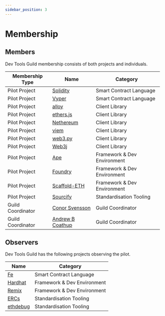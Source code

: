 ```yaml
---
sidebar_position: 3
---
```


# Membership

## Members

Dev Tools Guild membership consists of both projects and individuals.

| Membership Type   | Name                                                                 | Category                   |
|-------------------|----------------------------------------------------------------------|----------------------------|
| Pilot Project     | [Solidity](https://soliditylang.org/)                                | Smart Contract Language    |
| Pilot Project     | [Vyper](https://vyperlang.org/)                                      | Smart Contract Language    |
| Pilot Project     | [alloy](https://alloy.rs/)                                           | Client Library             |
| Pilot Project     | [ethers.js](https://ethers.org/)                                     | Client Library             |
| Pilot Project     | [Nethereum](https://nethereum.com/)                                  | Client Library             |
| Pilot Project     | [viem](https://viem.sh/)                                             | Client Library             |
| Pilot Project     | [web3.py](https://web3py.readthedocs.io/)                            | Client Library             |
| Pilot Project     | [Web3j](https://docs.web3j.io/)                                      | Client Library             |
| Pilot Project     | [Ape](https://docs.apeworx.io/ape/stable/userguides/quickstart.html) | Framework & Dev Environment |
| Pilot Project     | [Foundry](https://getfoundry.sh/)                                    | Framework & Dev Environment |
| Pilot Project     | [Scaffold-ETH](https://scaffoldeth.io/)                              | Framework & Dev Environment |
| Pilot Project     | [Sourcify](https://sourcify.dev/)                                    | Standardisation Tooling |
| Guild Coordinator | [Conor Svensson](https://x.com/conorsvensson)                        | Guild Coordinator          |
| Guild Coordinator | [Andrew B Coathup](https://x.com/abcoathup)                          | Guild Coordinator          |

## Observers

Dev Tools Guild has the following projects observing the pilot.

| Name                                                            | Category                   |
|-----------------------------------------------------------------|----------------------------|
| [Fe](https://fe-lang.org/)                                      | Smart Contract Language    |
| [Hardhat](https://hardhat.org/)                                 | Framework & Dev Environment |
| [Remix](https://remix.ethereum.org/)                            | Framework & Dev Environment |
| [ERCs](https://github.com/ethereum/ERCs)                        | Standardisation Tooling    |
| [ethdebug](https://github.com/)                                 | Standardisation Tooling    |